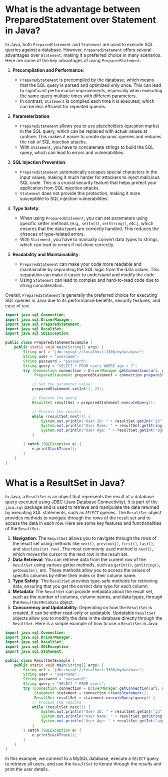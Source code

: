 # What is the advantage between PreparedStatement over Statement in Java?
In Java, both `PreparedStatement` and `Statement` are used to execute SQL queries against a database. However, `PreparedStatement` offers several advantages over `Statement`, making it a preferred choice in many scenarios. Here are some of the key advantages of using `PreparedStatement`:

1. **Precompilation and Performance**:
   - `PreparedStatement` is precompiled by the database, which means that the SQL query is parsed and optimized only once. This can lead to significant performance improvements, especially when executing the same query multiple times with different parameters.
   - In contrast, `Statement` is compiled each time it is executed, which can be less efficient for repeated queries.

2. **Parameterization**:
   - `PreparedStatement` allows you to use placeholders (question marks) in the SQL query, which can be replaced with actual values at runtime. This makes it easier to create dynamic queries and reduces the risk of SQL injection attacks.
   - With `Statement`, you have to concatenate strings to build the SQL query, which can lead to errors and vulnerabilities.

3. **SQL Injection Prevention**:
   - `PreparedStatement` automatically escapes special characters in the input values, making it much harder for attackers to inject malicious SQL code. This is a crucial security feature that helps protect your application from SQL injection attacks.
   - `Statement` does not provide this protection, making it more susceptible to SQL injection vulnerabilities.

4. **Type Safety**:
   - When using `PreparedStatement`, you can set parameters using specific setter methods (e.g., `setInt()`, `setString()`, etc.), which ensures that the data types are correctly handled. This reduces the chances of type-related errors.
   - With `Statement`, you have to manually convert data types to strings, which can lead to errors if not done correctly.

5. **Readability and Maintainability**:
   - `PreparedStatement` can make your code more readable and maintainable by separating the SQL logic from the data values. This separation can make it easier to understand and modify the code.
   - Using `Statement` can lead to complex and hard-to-read code due to string concatenation.

Overall, `PreparedStatement` is generally the preferred choice for executing SQL queries in Java due to its performance benefits, security features, and ease of use.


```java
import java.sql.Connection;
import java.sql.DriverManager;
import java.sql.PreparedStatement;
import java.sql.ResultSet;
import java.sql.SQLException;

public class PreparedStatementExample {
    public static void main(String[] args) {
        String url = "jdbc:mysql://localhost:3306/mydatabase";
        String user = "username";
        String password = "password";
        String query = "SELECT * FROM users WHERE age > ?";
        try (Connection connection = DriverManager.getConnection(url, user, password);
             PreparedStatement preparedStatement = connection.prepareStatement(query)) {

            // Set the parameter value
            preparedStatement.setInt(1, 25);

            // Execute the query
            ResultSet resultSet = preparedStatement.executeQuery();

            // Process the results
            while (resultSet.next()) {
                System.out.println("User ID: " + resultSet.getInt("id"));
                System.out.println("User Name: " + resultSet.getString("name"));
                System.out.println("User Age: " + resultSet.getInt("age"));
            }

        } catch (SQLException e) {
            e.printStackTrace();
        }
    }
}
```

# What is a ResultSet in Java?
In Java, a `ResultSet` is an object that represents the result of a database query executed using JDBC (Java Database Connectivity). It is part of the `java.sql` package and is used to retrieve and manipulate the data returned by executing SQL statements, such as `SELECT` queries. The `ResultSet` object provides methods to navigate through the rows of the result set and to access the data in each row. Here are some key features and functionalities of the `ResultSet`:
1. **Navigation**: The `ResultSet` allows you to navigate through the rows of the result set using methods like `next()`, `previous()`, `first()`, `last()`, and `absolute(int row)`. The most commonly used method is `next()`, which moves the cursor to the next row in the result set.
2. **Data Retrieval**: You can retrieve data from the current row of the `ResultSet` using various getter methods, such as `getInt()`, `getString()`, `getDouble()`, etc. These methods allow you to access the values of specific columns by either their index or their column name.
3. **Type Safety**: The `ResultSet` provides type-safe methods for retrieving data, ensuring that you get the correct data type for each column.
4. **Metadata**: The `ResultSet` can provide metadata about the result set, such as the number of columns, column names, and data types, through the `ResultSetMetaData` object.
5. **Concurrency and Updatability**: Depending on how the `ResultSet` is created, it can be either read-only or updatable. Updatable `ResultSet` objects allow you to modify the data in the database directly through the `ResultSet`.
Here is a simple example of how to use a `ResultSet` in Java:
```java
import java.sql.Connection;
import java.sql.DriverManager;
import java.sql.ResultSet;
import java.sql.SQLException;
import java.sql.Statement;

public class ResultSetExample {
    public static void main(String[] args) {
        String url = "jdbc:mysql://localhost:3306/mydatabase";
        String user = "username";
        String password = "password";
        String query = "SELECT * FROM users";
        try (Connection connection = DriverManager.getConnection(url, user, password);
             Statement statement = connection.createStatement();
             ResultSet resultSet = statement.executeQuery(query)) {
            // Process the results
            while (resultSet.next()) {
                System.out.println("User ID: " + resultSet.getInt("id"));
                System.out.println("User Name: " + resultSet.getString("name"));
                System.out.println("User Age: " + resultSet.getInt("age"));
            }
        } catch (SQLException e) {
            e.printStackTrace();
        }
    }
}
```
In this example, we connect to a MySQL database, execute a `SELECT` query to retrieve all users, and use the `ResultSet` to iterate through the results and print the user details.
